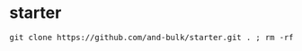 # starter

<pre>git clone https://github.com/and-bulk/starter.git . ; rm -rf trunk readme.md .git ; git init</pre>
